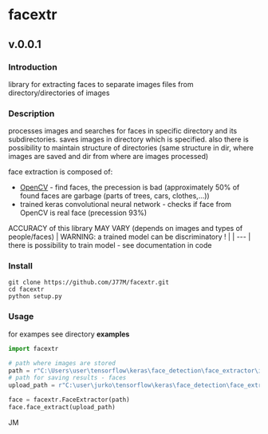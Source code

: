 # facextr
## v.0.0.1
### Introduction
library for extracting faces to separate images files from directory/directories of images
### Description
processes images and searches for faces in specific directory and its subdirectories. saves images in directory which is specified. also there is possibility to maintain structure of directories (same structure in dir, where images are saved and dir from where are images processed)

face extraction is composed of:
- [OpenCV](https://github.com/skvark/opencv-python) - find faces,
 the precession is bad (approximately 50% of found faces are garbage (parts of trees, cars, clothes,...))
- trained keras convolutional neural network -  checks if face from OpenCV is real face (precession 93%)

ACCURACY of this library MAY VARY (depends on images and types of people/faces)
| WARNING: a trained model can be discriminatory ! |
| --- |
there is possibility to train model - see documentation in code

### Install
```
git clone https://github.com/J77M/facextr.git
cd facextr
python setup.py
```
### Usage
for exampes see directory **examples**
```python
import facextr

# path where images are stored
path = r"C:\Users\user\tensorflow\keras\face_detection\face_extractor\images"
# path for saving results - faces
upload_path = r"C:\user\jurko\tensorflow\keras\face_detection\face_extractor\output"

face = facextr.FaceExtractor(path)
face.face_extract(upload_path)
```

JM